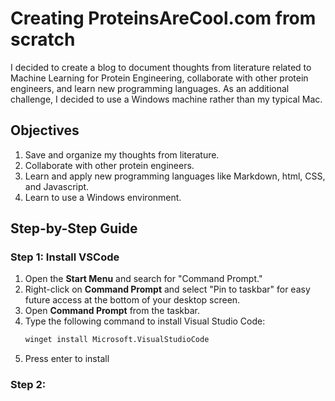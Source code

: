 # Creating ProteinsAreCool.com from scratch

I decided to create a blog to document thoughts from literature related to Machine Learning for Protein Engineering, collaborate with other protein engineers, and learn new programming languages. As an additional challenge, I decided to use a Windows machine rather than my typical Mac.

## Objectives
1. Save and organize my thoughts from literature.
2. Collaborate with other protein engineers.
3. Learn and apply new programming languages like Markdown, html, CSS, and Javascript.
4. Learn to use a Windows environment.

## Step-by-Step Guide

### Step 1: Install VSCode
1. Open the **Start Menu** and search for "Command Prompt."
2. Right-click on **Command Prompt** and select "Pin to taskbar" for easy future access at the bottom of your desktop screen.
3. Open **Command Prompt** from the taskbar.
4. Type the following command to install Visual Studio Code:
   ```bash
   winget install Microsoft.VisualStudioCode
6. Press enter to install

### Step 2:


